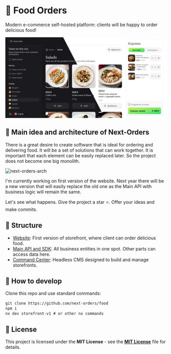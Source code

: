 # 🍔 Food Orders
Modern e-commerce self-hosted platform: clients will be happy to order delicious food!

![main-screen-desktop](https://github.com/next-orders/food/blob/main/.github/media/main-screen-desktop.jpg?raw=true)

## 🍕 Main idea and architecture of Next-Orders

There is a great desire to create software that is ideal for ordering and delivering food.
It will be a set of solutions that can work together. It is important that each element can be easily replaced later.
So the project does not become one big monolith.

![next-orders-arch](https://github.com/next-orders/food/blob/main/.github/media/next-orders-arch.png?raw=true)

I'm currently working on first version of the website. Next year there will be a new version that will easily replace the old one as the Main API with business logic will remain the same.

Let's see what happens. Give the project a star ⭐. Offer your ideas and make commits.

## 🥒 Structure

- [Website](https://github.com/next-orders/food/tree/main/apps/storefront-v1): First version of storefront, where client can order delicious food.
- [Main API and SDK](https://github.com/next-orders/food/tree/main/apps/api): All business entities in one spot. Other parts can access data here.
- [Command Center](https://github.com/next-orders/food/tree/main/apps/command-center): Headless CMS designed to build and manage storefronts.

## 🍿 How to develop

Clone this repo and use standard commands:

```shell
git clone https://github.com/next-orders/food
npm i
nx dev storefront-v1 # or other nx commands
```

## 🍰 License

This project is licensed under the **MIT License** - see the [**MIT License**](https://github.com/next-orders/food/blob/main/LICENSE) file for details.

